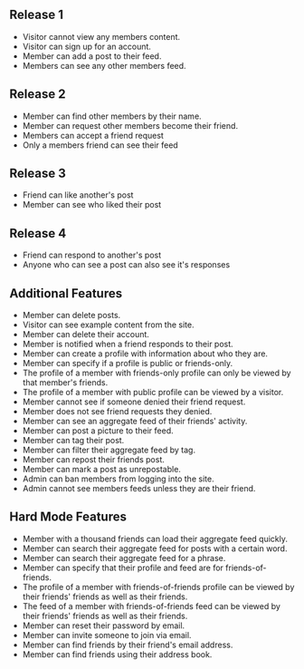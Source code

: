
## Release 1
* Visitor cannot view any members content.
* Visitor can sign up for an account.
* Member can add a post to their feed.
* Members can see any other members feed.

## Release 2
* Member can find other members by their name.
* Member can request other members become their friend.
* Members can accept a friend request
* Only a members friend can see their feed

## Release 3
* Friend can like another's post
* Member can see who liked their post

## Release 4
* Friend can respond to another's post
* Anyone who can see a post can also see it's responses

## Additional Features

* Member can delete posts.
* Visitor can see example content from the site.
* Member can delete their account.
* Member is notified when a friend responds to their post.
* Member can create a profile with information about who they are.
* Member can specify if a profile is public or friends-only.
* The profile of a member with friends-only profile can only be viewed by that member's friends.
* The profile of a member with public profile can be viewed by a visitor.
* Member cannot see if someone denied their friend request.
* Member does not see friend requests they denied.
* Member can see an aggregate feed of their friends' activity.
* Member can post a picture to their feed.
* Member can tag their post.
* Member can filter their aggregate feed by tag.
* Member can repost their friends post.
* Member can mark a post as unrepostable.
* Admin can ban members from logging into the site.
* Admin cannot see members feeds unless they are their friend.

## Hard Mode Features

* Member with a thousand friends can load their aggregate feed quickly.
* Member can search their aggregate feed for posts with a certain word.
* Member can search their aggregate feed for a phrase.
* Member can specify that their profile and feed are for friends-of-friends.
* The profile of a member with friends-of-friends profile can be viewed by their friends' friends as well as their friends.
* The feed of a member with friends-of-friends feed can be viewed by their friends' friends as well as their friends.
* Member can reset their password by email.
* Member can invite someone to join via email.
* Member can find friends by their friend's email address.
* Member can find friends using their address book.
